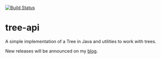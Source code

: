 [![Build Status](https://travis-ci.org/mxro/tree-api.svg?branch=master)](https://travis-ci.org/mxro/tree-api)


tree-api
========

A simple implementation of a Tree in Java and utilities to work with trees.

New releases will be announced on my [blog](http://maxrohde.com).
